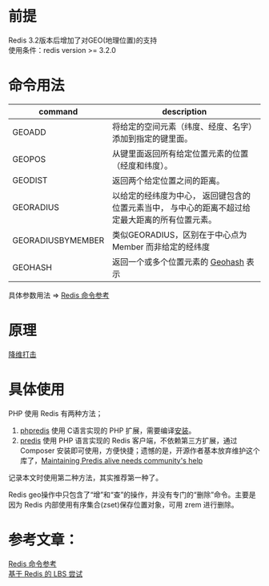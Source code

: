 # 前提
Redis 3.2版本后增加了对GEO(地理位置)的支持  
使用条件：redis version >= 3.2.0
# 命令用法

command | description
---|---
GEOADD | 将给定的空间元素（纬度、经度、名字）添加到指定的键里面。 
GEOPOS | 从键里面返回所有给定位置元素的位置（经度和纬度）。
GEODIST | 返回两个给定位置之间的距离。
GEORADIUS | 以给定的经纬度为中心， 返回键包含的位置元素当中， 与中心的距离不超过给定最大距离的所有位置元素。
GEORADIUSBYMEMBER | 类似GEORADIUS，区别在于中心点为 Member 而非给定的经纬度
GEOHASH | 返回一个或多个位置元素的 [Geohash](https://en.wikipedia.org/wiki/Geohash) 表示
具体参数用法 => [Redis 命令参考](http://redisdoc.com/geo/index.html)

# 原理
[降维打击](https://learnku.com/articles/30821#60645d)
# 具体使用
PHP 使用 Redis 有两种方法；
1. [phpredis](https://github.com/phpredis/phpredis) 使用 C语言实现的 PHP 扩展，需要编译[安装](https://github.com/phpredis/phpredis/blob/develop/INSTALL.markdown)。
2. [predis](https://github.com/nrk/predis) 使用 PHP 语言实现的 Redis 客户端，不依赖第三方扩展，通过 Composer 安装即可使用，方便快捷；遗憾的是，开源作者基本放弃维护这个库了，[Maintaining Predis alive needs community's help](https://github.com/nrk/predis/issues/587)

记录本文时使用第二种方法，其实推荐第一种了。

Redis geo操作中只包含了“增”和“查”的操作，并没有专门的“删除”命令。主要是因为 Redis 内部使用有序集合(zset)保存位置对象，可用 zrem 进行删除。




# 参考文章：
[Redis 命令参考](http://redisdoc.com/geo/index.html)  
[基于 Redis 的 LBS 尝试](https://learnku.com/articles/35871)